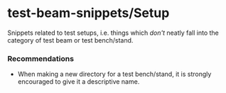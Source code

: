 # test-beam-snippets/Setup

Snippets related to test setups, i.e. things which *don't* neatly
fall into the category of test beam or test bench/stand.

### Recommendations
- When making a new directory for a test bench/stand, it is strongly
  encouraged to give it a descriptive name.
